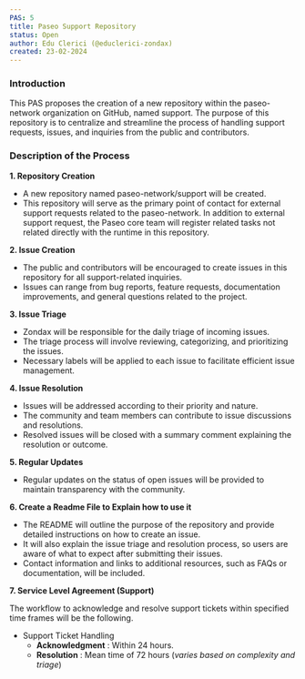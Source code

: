 ```yaml
---
PAS: 5
title: Paseo Support Repository
status: Open
author: Edu Clerici (@educlerici-zondax)
created: 23-02-2024
---
```


### Introduction
This PAS proposes the creation of a new repository within the paseo-network organization on GitHub, named support. The purpose of this repository is to centralize and streamline the process of handling support requests, issues, and inquiries from the public and contributors.

### Description of the Process
**1. Repository Creation**

- A new repository named paseo-network/support will be created.
- This repository will serve as the primary point of contact for external support requests related to the paseo-network. In addition to external support request,  the Paseo core team will register related tasks not related directly with the runtime in this repository. 

**2. Issue Creation**

- The public and contributors will be encouraged to create issues in this repository for all support-related inquiries.
- Issues can range from bug reports, feature requests, documentation improvements, and general questions related to the project.

**3. Issue Triage**

- Zondax will be responsible for the daily triage of incoming issues.
- The triage process will involve reviewing, categorizing, and prioritizing the issues.
- Necessary labels will be applied to each issue to facilitate efficient issue management.

**4. Issue Resolution**

- Issues will be addressed according to their priority and nature.
- The community and team members can contribute to issue discussions and resolutions.
- Resolved issues will be closed with a summary comment explaining the resolution or outcome.

**5. Regular Updates**

- Regular updates on the status of open issues will be provided to maintain transparency with the community.

**6. Create a Readme File to Explain how to use it**

- The README will outline the purpose of the repository and provide detailed instructions on how to create an issue.
- It will also explain the issue triage and resolution process, so users are aware of what to expect after submitting their issues.
- Contact information and links to additional resources, such as FAQs or documentation, will be included.

**7. Service Level Agreement (Support)**

The workflow to acknowledge and resolve support tickets within specified time frames will be the following.

- Support Ticket Handling
  - **Acknowledgment** : Within 24 hours.
  - **Resolution** : Mean time of 72 hours (_varies based on complexity and triage_)
